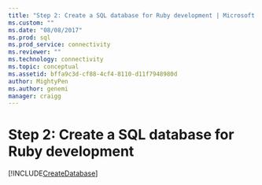 ```yaml
---
title: "Step 2: Create a SQL database for Ruby development | Microsoft Docs"
ms.custom: ""
ms.date: "08/08/2017"
ms.prod: sql
ms.prod_service: connectivity
ms.reviewer: ""
ms.technology: connectivity
ms.topic: conceptual
ms.assetid: bffa9c3d-cf88-4cf4-8110-d11f7948980d
author: MightyPen
ms.author: genemi
manager: craigg
---
```

# Step 2: Create a SQL database for Ruby development

[!INCLUDE[CreateDatabase](../../includes/createdatabase.md)]
